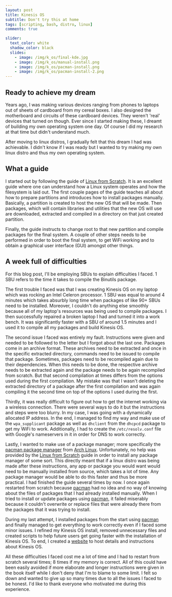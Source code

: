 ```yaml
---
layout: post
title: Kinesis OS
subtitle: Don't try this at home
tags: [scripting, bash, distro, linux]
comments: true

slider:
  text_color: white
  shadow_color: black
  slides:
    - image: /img/k_os/final-kde.jpg
    - image: /img/k_os/manual-install.png
    - image: /img/k_os/pacman-install.png
    - image: /img/k_os/pacman-install-2.png
---
```


## Ready to achieve my dream

Years ago, I was making various devices ranging from phones to laptops
out of sheets of cardboard from my cereal boxes. I also designed the
motherboard and circuits of these cardboard devices. They weren't 'real'
devices that turned on though. Ever since I started making these, I dreamt
of building my own operating system one day. Of course I did my research
at that time but didn't understand much.

After moving to linux distros, I gradually felt that this dream I had was
achievable. I didn't know if I was ready but I wanted to try making my
own linux distro and thus my own operating system.

## What a guide

I started out by following the guide of 
[Linux from Scratch](http://www.linuxfromscratch.org/). It is an excellent
guide where one can understand how a Linux system operates and how the
filesystem is laid out. The first couple pages of the guide teaches all
about how to prepare partitions and introduces how to install packages
manually. Basically, a partition is created to host the new OS that will
be made. Then packages, which will contain libraries and utilities that
the new OS will use are downloaded, extracted and compiled in a directory
on that just created partition.

Finally, the guide instructs to change root to that new partition and
compile packages for the final system. A couple of other steps needs to be
performed in order to boot the final system, to get WiFi working and to
obtain a graphical user interface (GUI) amongst other things.

## A week full of difficulties

For this blog post, I'll be employing SBUs to explain difficulties I faced.
1 SBU refers to the time it takes to compile the Binutils package.

The first trouble I faced was that I was creating Kinesis OS on my laptop
which was rocking an Intel Celeron processor. 1 SBU was equal to around 4
minutes which takes absurbly long time when packages of like 90+ SBUs need
to be installed. Moreover, I couldn't do anything else smoothly because all
of my laptop's resources was being used to compile packages. I then 
successfully repaired a broken laptop I had and turned it into a work bench.
It was significantly faster with a SBU of around 1.5 minutes and I used it
to compile all my packages and build Kinesis OS. 

The second issue I faced was entirely my fault. Instructions were given and
needed to be followed to the letter but I forgot about the last one. Packages
come in an archive format. These archives need to be extracted and once in 
the specific extracted directory, commands need to be issued to compile that
package. Sometimes, packages need to be recompiled again due to their 
dependencies. When this needs to be done, the respective archive needs to be
extracted again and the package needs to be again recompiled from scratch.
But that second compilation at times differs from the options used during 
the first compilation. My mistake was that I wasn't deleting the extracted
directory of a package after the first compilation and was again compiling it
the second time on top of the options I used during the first.

Thirdly, it was really difficult to figure out how to get the internet working
via a wireless connection. There were several ways to do it but the instructions
and steps were too blurry. In my case, I was going with a dynamically allocated 
IP address. In the end, I managed to find my way and make use of the 
`wpa_supplicant` package as well as `dhclient` from the `dhcpcd` package to
get my WiFi to work. Additionally, I had to create the `/etc/resolv.conf` file
with Google's nameservers in it in order for DNS to work correctly.

Lastly, I wanted to make use of a package manager; more specifically the
[pacman package manager](https://wiki.archlinux.org/index.php/pacman) from 
[Arch Linux](https://www.archlinux.org/). Unfortunately, no help was provided
by the [Linux from Scratch](http://www.linuxfromscratch.org/) guide in order to
install any package manager of some sort. This directly meant that if a linux
distro was being made after these instructions, any app or package you would
want would need to be manually installed from source, which takes a lot of time.
Any package manager would be able to do this faster and thus be more practical.
I had finished the guide several times by now. I once again restarted from
scratch because [pacman](https://wiki.archlinux.org/index.php/pacman) had
no idea and no way of knowing about the files of packages that I had already
installed manually. When I tried to install or update packages using
[pacman](https://wiki.archlinux.org/index.php/pacman), it failed miserably 
because it couldn't overwrite or replace files that were already there from
the packages that it was trying to install.

During my last attempt, I installed packages from the start using 
[pacman](https://wiki.archlinux.org/index.php/pacman) and finally managed
to get everything to work correctly even if I faced some minor issues.
I refined my Kinesis OS install, removed unnecessary files and created
scripts to help future users get going faster with the installation of
Kinesis OS. To end, I created a [website](https://os.kinesisgames.net) 
to host details and instructions about Kinesis OS.

All these difficulties I faced cost me a lot of time and I had to restart
from scratch several times; 8 times if my memory is correct. All of this could
have been easily avoided if more elaborate and longer instructions were
given in the book itself while I don't deny that I'm to blame to some limit.
I felt so down and wanted to give up so many times due to all the issues I faced
to be honest. I'd like to thank everyone who motivated me during this experience.

